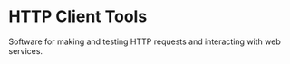 # HTTP Client Tools

Software for making and testing HTTP requests and interacting with web services.
